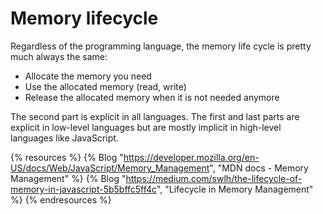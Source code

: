 # Memory lifecycle

Regardless of the programming language, the memory life cycle is pretty much always the same:

 - Allocate the memory you need
 - Use the allocated memory (read, write)
 - Release the allocated memory when it is not needed anymore

The second part is explicit in all languages. The first and last parts are explicit in low-level languages but are mostly implicit in high-level languages like JavaScript.

{% resources %}
  {% Blog "https://developer.mozilla.org/en-US/docs/Web/JavaScript/Memory_Management", "MDN docs - Memory Management" %}
  {% Blog "https://medium.com/swlh/the-lifecycle-of-memory-in-javascript-5b5bffc5ff4c", "Lifecycle in Memory Management" %}
{% endresources %}
